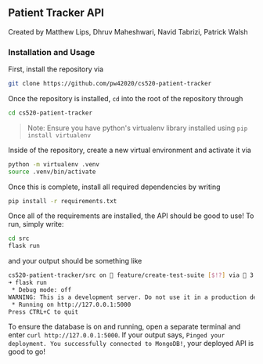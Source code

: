 ## Patient Tracker API
Created by Matthew Lips, Dhruv Maheshwari, Navid Tabrizi, Patrick Walsh

### Installation and Usage
First, install the repository via

```sh
git clone https://github.com/pw42020/cs520-patient-tracker
```

Once the repository is installed, `cd` into the root of the repository through

```sh
cd cs520-patient-tracker
```

> Note: Ensure you have python's virtualenv library installed using `pip install virtualenv`

Inside of the repository, create a new virtual environment and activate it via

```sh
python -m virtualenv .venv
source .venv/bin/activate
```

Once this is complete, install all required dependencies by writing

```sh
pip install -r requirements.txt
```

Once all of the requirements are installed, the API should be good to use! To run, simply write:

```sh
cd src
flask run
```

and your output should be something like

```sh
cs520-patient-tracker/src on  feature/create-test-suite [$!?] via 🐍 3.9.6 via cs520-patient-tracker 
➜ flask run
 * Debug mode: off
WARNING: This is a development server. Do not use it in a production deployment. Use a production WSGI server instead.
 * Running on http://127.0.0.1:5000
Press CTRL+C to quit
```

To ensure the database is on and running, open a separate terminal and enter `curl http://127.0.0.1:5000`. If your output says, `Pinged your deployment. You successfully connected to MongoDB!`, your deployed API is good to go!